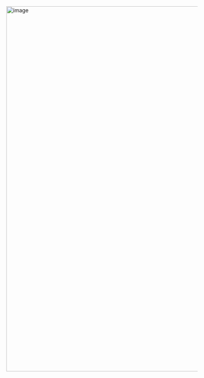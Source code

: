 <img width="960" alt="image" src="https://github.com/mnumanmirza/Google-Homepage-Clone/assets/158829045/d0c0d270-5637-4803-9ba6-d6e8155eaa02">
